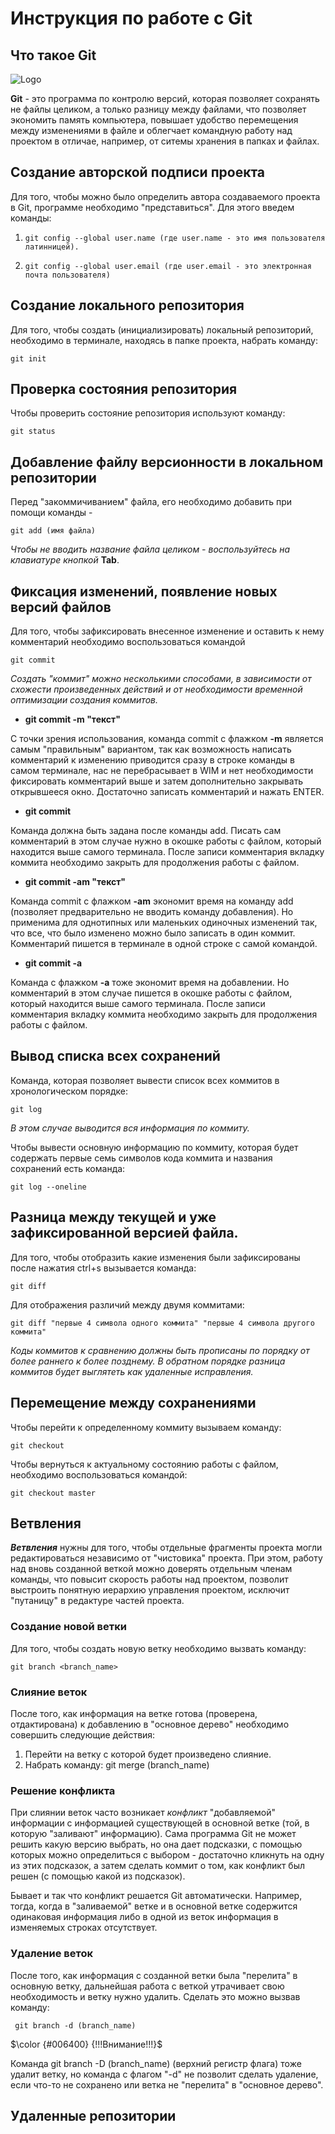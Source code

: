 # **Инструкция по работе с Git**

## Что такое Git

![Logo](Logogit.png)

**Git** - это программа по контролю версий, которая позволяет сохранять не файлы целиком, а только разницу между файлами, что позволяет экономить память компьютера, повышает удобство перемещения между изменениями в файле и облегчает командную работу над проектом в отличае, например, от ситемы хранения в папках и файлах.

 ## Создание авторской подписи проекта

 Для того, чтобы можно было определить автора создаваемого проекта в Git, программе необходимо "представиться". Для этого введем команды:
 
 1.     git config --global user.name (где user.name - это имя пользователя латинницей).
 2.     git config --global user.email (где user.email - это электронная почта пользователя)

## Создание локального репозитория

Для того, чтобы создать (инициализировать) локальный репозиторий, необходимо в терминале, находясь в папке проекта, набрать команду:

    git init

## Проверка состояния репозитория

Чтобы проверить состояние репозитория используют команду:

    git status

## Добавление файлу версионности в локальном репозитории

Перед "закоммичиванием" файла, его необходимо добавить при помощи команды - 

    git add (имя файла)

*Чтобы не вводить название файла целиком - воспользуйтесь на клавиатуре кнопкой*
**Tab**.

## Фиксация изменений, появление новых версий файлов

Для того, чтобы зафиксировать внесенное изменение и оставить к нему комментарий необходимо воспользоваться командой

    git commit

*Создать "коммит" можно несколькими способами, в зависимости от схожести произведенных действий и от необходимости временной оптимизации создания коммитов.* 

* **git commit -m "текст"**

С точки зрения использования, команда commit c флажком **-m** является самым "правильным" вариантом, так как возможность написать комментарий к изменению приводится сразу в строке команды в самом терминале, нас не перебрасывает в WIM и нет необходимости фиксировать комментарий выше и затем дополнительно закрывать открывшееся окно. Достаточно записать комментарий и нажать ENTER.

* **git commit**

Команда должна быть задана после команды add. Писать сам комментарий в этом случае нужно в окошке работы с файлом, который находится выше самого терминала. После записи комментария вкладку коммита необходимо закрыть для продолжения работы с файлом.

* **git commit -am "текст"**

Команда commit c флажком **-am** экономит время на команду add (позволяет предварительно не вводить команду добавления). Но применима для однотипных или маленьких одиночных изменений так, что все, что было изменено можно было записать в один коммит. Комментарий пишется в терминале в одной строке с самой командой.

* **git commit -a**

Команда с флажком **-а** тоже экономит время на добавлении. Но комментарий в этом случае пишется в окошке работы с файлом, который находится выше самого терминала. После записи комментария вкладку коммита необходимо закрыть для продолжения работы с файлом.

## Вывод списка всех сохранений 

Команда, которая позволяет вывести список всех коммитов в хронологическом порядке:

    git log

*В этом случае выводится вся информация по коммиту.*

Чтобы вывести основную информацию по коммиту, которая будет содержать первые семь символов кода коммита и названия сохранений есть команда:

    git log --oneline

## Разница между текущей и уже зафиксированной версией файла.

Для того, чтобы отобразить какие изменения были зафиксированы после нажатия ctrl+s вызывается команда:

    git diff

Для отображения различий между двумя коммитами:

    git diff "первые 4 символа одного коммита" "первые 4 символа другого коммита" 

*Коды коммитов к сравнению должны быть прописаны по порядку от более раннего к более позднему. В обратном порядке разница коммитов будет выглятеть как удаленные исправления.* 

## Перемещение между сохранениями

Чтобы перейти к определенному коммиту вызываем команду:

    git checkout

Чтобы вернуться к актуальному состоянию работы с файлом, необходимо воспользоваться командой:

    git checkout master

## Ветвления

__*Ветвления*__ нужны для того, чтобы отдельные фрагменты проекта могли редактироваться независимо от "чистовика" проекта. При этом, работу над вновь созданной веткой можно доверять отдельным членам команды, что повысит скорость работы над проектом, позволит выстроить понятную иерархию управления проектом, исключит "путаницу" в редактуре частей проекта.

### Создание новой ветки

Для того, чтобы создать новую ветку необходимо вызвать команду:

    git branch <branch_name>

### Слияние веток

После того, как информация на ветке готова (проверена, отдактирована) к добавлению в "основное дерево" необходимо совершить следующие действия:

1. Перейти на ветку с которой будет произведено слияние.
2. Набрать команду:
    git merge (branch_name)

### Решение конфликта

При слиянии веток часто возникает *конфликт* "добавляемой" информации с информацией существующей в основной ветке (той, в которую "заливают" информацию). Сама программа Git не может решить какую версию выбрать, но она дает подсказки, с помощью которых можно определиться с выбором - достаточно кликнуть на одну из этих подсказок, а затем сделать коммит о том, как конфликт был решен (с помощью какой из подсказок).

Бывает и так что конфликт решается Git автоматически. Например, тогда, когда в "заливаемой" ветке и в основной ветке содержится одинаковая информация либо в одной из веток информация в изменяемых строках отсутствует.

### Удаление веток

После того, как информация с созданной ветки была "перелита" в основную ветку, дальнейшая работа с веткой утрачивает свою необходимость и ветку нужно удалить. Сделать это можно вызвав команду:

     git branch -d (branch_name)

$\color {#006400} {!!!Внимание!!!}$

Команда git branch -D (branch_name) (верхний регистр флага) тоже удалит ветку, но команда с флагом "-d" не позволит сделать удаление, если что-то не сохранено или ветка не "перелита" в "основное дерево".

[logo.png]: logo.png

## Удаленные репозитории